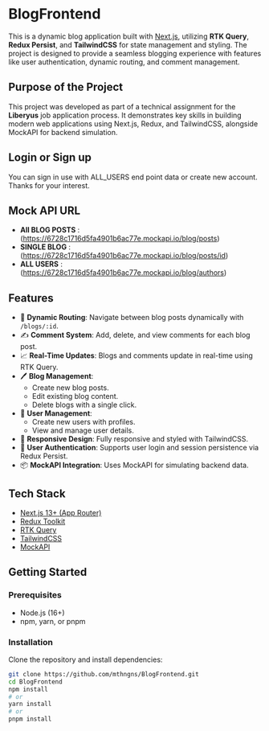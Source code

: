 # BlogFrontend

This is a dynamic blog application built with [Next.js](https://nextjs.org), utilizing **RTK Query**, **Redux Persist**, and **TailwindCSS** for state management and styling. The project is designed to provide a seamless blogging experience with features like user authentication, dynamic routing, and comment management.

## Purpose of the Project

This project was developed as part of a technical assignment for the **Liberyus** job application process. It demonstrates key skills in building modern web applications using Next.js, Redux, and TailwindCSS, alongside MockAPI for backend simulation. 

## Login or Sign up

You can sign in use with ALL_USERS end point data or create new account. Thanks for your interest.

## Mock API URL

- **All BLOG POSTS** : (https://6728c1716d5fa4901b6ac77e.mockapi.io/blog/posts)
- **SINGLE BLOG** : (https://6728c1716d5fa4901b6ac77e.mockapi.io/blog/posts/id)
- **ALL USERS** : (https://6728c1716d5fa4901b6ac77e.mockapi.io/blog/authors)

## Features

- 🚀 **Dynamic Routing**: Navigate between blog posts dynamically with `/blogs/:id`.
- ✍️ **Comment System**: Add, delete, and view comments for each blog post.
- 📈 **Real-Time Updates**: Blogs and comments update in real-time using RTK Query.
- 🖊️ **Blog Management**: 
  - Create new blog posts.
  - Edit existing blog content.
  - Delete blogs with a single click.
- 👥 **User Management**:
  - Create new users with profiles.
  - View and manage user details.
- 🎨 **Responsive Design**: Fully responsive and styled with TailwindCSS.
- 🔐 **User Authentication**: Supports user login and session persistence via Redux Persist.
- 📦 **MockAPI Integration**: Uses MockAPI for simulating backend data.

## Tech Stack

- [Next.js 13+ (App Router)](https://nextjs.org)
- [Redux Toolkit](https://redux-toolkit.js.org/)
- [RTK Query](https://redux-toolkit.js.org/rtk-query/overview)
- [TailwindCSS](https://tailwindcss.com/)
- [MockAPI](https://mockapi.io/)

## Getting Started

### Prerequisites

- Node.js (16+)
- npm, yarn, or pnpm

### Installation

Clone the repository and install dependencies:

```bash
git clone https://github.com/mthngns/BlogFrontend.git
cd BlogFrontend
npm install
# or
yarn install
# or
pnpm install
